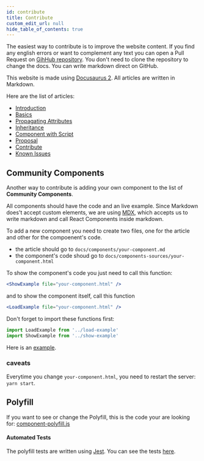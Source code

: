 ```yaml
---
id: contribute
title: Contribute
custom_edit_url: null
hide_table_of_contents: true
---
```


The easiest way to contribute is to improve the website content.
If you find any english errors or want to complement any text you can open
a Pull Request on [GihHub repository](https://github.com/emanuelhfarias/tag-components/tree/master/docs). You don't need to clone the repository to change the docs.
You can write markdown direct on GitHub.

This website is made using [Docusaurus 2](https://v2.docusaurus.io/). All articles are written in Markdown.

Here are the list of articles:

* [Introduction](https://github.com/emanuelhfarias/tag-components/blob/master/docs/docs/introduction.md)
* [Basics](https://github.com/emanuelhfarias/tag-components/blob/master/docs/docs/basics.md)
* [Propagating Attributes](https://github.com/emanuelhfarias/tag-components/blob/master/docs/docs/propagating-attributes.md)
* [Inheritance](https://github.com/emanuelhfarias/tag-components/blob/master/docs/docs/inheritance.md)
* [Component with Script](https://github.com/emanuelhfarias/tag-components/blob/master/docs/docs/component-with-script.md)
* [Proposal](https://github.com/emanuelhfarias/tag-components/blob/master/docs/docs/proposal.md)
* [Contribute](https://github.com/emanuelhfarias/tag-components/blob/master/docs/docs/contribute.md)
* [Known Issues](https://github.com/emanuelhfarias/tag-components/blob/master/docs/docs/known-issues.md)

## Community Components

Another way to contribute is adding your own component to the list of
**Community Components**.

All components should have the code and an live example.
Since Markdown does't accept custom elements, we are using [MDX](https://mdxjs.com/),
which accepts us to write markdown and call React Components inside markdown.

To add a new component you need to create two files, one for the article and other for the compoenent's code.

* the article should go to `docs/components/your-component.md`
* the component's code shoud go to `docs/components-sources/your-component.html`

To show the component's code you just need to call this function:

```jsx
<ShowExample file="your-component.html" />
```

and to show the component itself, call this function

```jsx
<LoadExample file="your-component.html" />
```

Don't forget to import these functions first:

```jsx
import LoadExample from '../load-example'
import ShowExample from '../show-example'
```

Here is an [example](https://github.com/emanuelhfarias/tag-components/blob/master/docs/docs/components/alert-box.md).

### caveats

Everytime you change `your-component.html`, you need to restart the server: `yarn start`.

## Polyfill

If you want to see or change the Polyfill, this is the code your are looking for:
[component-polyfill.js](https://github.com/emanuelhfarias/tag-components/blob/master/component-polyfill.js)

#### Automated Tests

The polyfill tests are written using [Jest](https://jestjs.io/).
You can see the tests [here](https://github.com/emanuelhfarias/tag-components/tree/master/tests).
